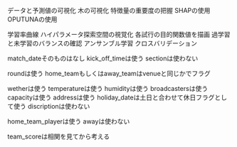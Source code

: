 データと予測値の可視化
木の可視化
特徴量の重要度の把握
SHAPの使用
OPUTUNAの使用

学習率曲線
ハイパラメータ探索空間の視覚化
各試行の目的関数値を描画
過学習と未学習のバランスの確認
アンサンブル学習
クロスバリデーション


match_dateそのものはなし
kick_off_timeは使う
sectionは使わない


roundは使う
home_teamもしくはaway_teamはvenueと同じかでフラグ

wetherは使う
temperatureは使う
humidityは使う
broadcastersは使う
capacityは使う
addressは使う
holiday_dateは土日と合わせて休日フラグとして使う
discriptionは使わない

home_team_playerは使う
awayは使わない

team_scoreは相関を見てから考える


